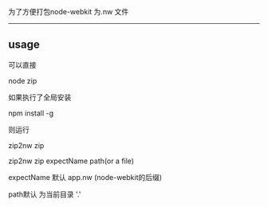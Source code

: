 为了方便打包node-webkit 为.nw 文件

----
usage
----
可以直接 

node zip

如果执行了全局安装

npm install -g 

则运行

zip2nw zip

zip2nw zip expectName path(or a file)

expectName 默认 app.nw (node-webkit的后缀)

path默认 为当前目录 '.'
